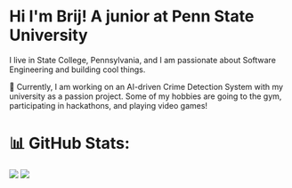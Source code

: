 <h1>Hi I'm Brij! A junior at Penn State University</h1>

I live in State College, Pennsylvania, and I am passionate about Software Engineering and building cool things.

🔭 Currently, I am working on an AI-driven Crime Detection System with my university as a passion project.
Some of my hobbies are going to the gym, participating in hackathons, and playing video games!

# 📊 GitHub Stats:
![](https://github-readme-streak-stats.herokuapp.com/?user=rkalaa&theme=dark&hide_border=false)
![](https://github-readme-stats.vercel.app/api/top-langs/?username=rkalaa&theme=dark&hide_border=false&include_all_commits=true&count_private=true&layout=compact)

